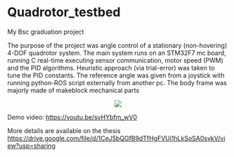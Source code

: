 # Quadrotor_testbed
My Bsc graduation project

The purpose of the project was angle control of a stationary (non-hovering) 4-DOF quadrotor system. The main system runs on an STM32F7 mc board, running C real-time executing sensor communication, motor speed (PWM) and the PID algorithms. Heuristic approach (via trial-error) was taken to tune the PID constants. The reference angle was given from a joystick with running python-ROS script externally from another pc. The body frame was majorly made of makeblock mechanical parts

<p align="center">
 <img src="./aero.jpg" scale=".5">
</p>


Demo video:
https://youtu.be/svHYbfm_wV0

More details are available on the thesis
https://drive.google.com/file/d/1CeJ5bQGfB9dTfHgFVUi1hLkSoSA0svkV/view?usp=sharing
